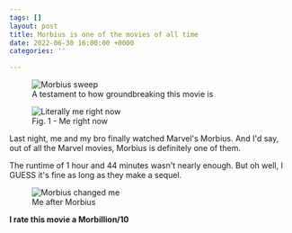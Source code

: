 ```yaml
---
tags: []
layout: post
title: Morbius is one of the movies of all time
date: 2022-06-30 16:00:00 +0000
categories: ''

---
```

<figure> 
<img src=https://cdn.discordapp.com/attachments/749821207800447077/992270356435968101/cover3.jpg" alt="Morbius sweep">                        <figcaption>A testament to how groundbreaking this movie is</figcaption>                                                     </figure>

<figure> 
<img 
src="https://img3.stockfresh.com/files/k/kurhan/m/94/431586_stock-photo-business-success.jpg" alt="Literally me right now"> <figcaption>Fig. 1 - Me right now</figcaption> 
</figure>

Last night, me and my bro finally watched Marvel's Morbius. And I'd say, out of all the Marvel movies, Morbius is definitely one of them.

The runtime of 1 hour and 44 minutes wasn't nearly enough. But oh well, I GUESS it's fine as long as they make a sequel.

<figure> <img src=(![](https://cdn.discordapp.com/attachments/749821207800447077/992274175748218962/ezgif-5-b701a1102f.gif)" alt="Morbius changed me"> <figcaption>Me after Morbius</figcaption> </figure>

**I rate this movie a Morbillion/10**